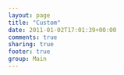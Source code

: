 ```yaml
---
layout: page
title: "Custom"
date: 2011-01-02T17:01:39+00:00
comments: true
sharing: true
footer: true
group: Main
---
```


